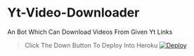 # Yt-Video-Downloader
An Bot Which Can Download Videos From Given Yt Links
 
>Click The Down Button To Deploy Into Heroku
[![Deploy](https://www.herokucdn.com/deploy/button.svg)](https://heroku.com/deploy)
